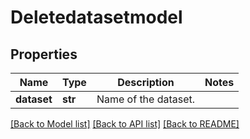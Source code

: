 # Deletedatasetmodel

## Properties
Name | Type | Description | Notes
------------ | ------------- | ------------- | -------------
**dataset** | **str** | Name of the dataset. | 

[[Back to Model list]](../README.md#documentation-for-models) [[Back to API list]](../README.md#documentation-for-api-endpoints) [[Back to README]](../README.md)


